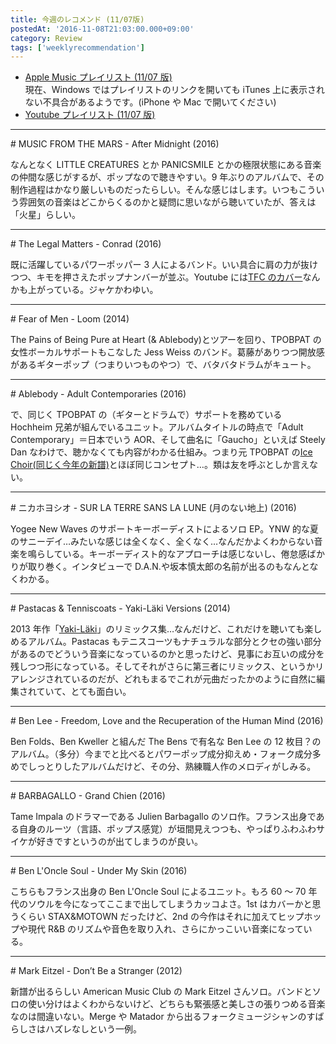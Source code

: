 ```yaml
---
title: 今週のレコメンド (11/07版)
postedAt: '2016-11-08T21:03:00.000+09:00'
category: Review
tags: ['weeklyrecommendation']
---
```


- [Apple Music プレイリスト (11/07 版)](https://itunes.apple.com/jp/playlist/jin-zhounorekomendo-11-07ban/idpl.7a9ecbe18c074aa792a4ff63c5d54a20)  
  現在、Windows ではプレイリストのリンクを開いても iTunes 上に表示されない不具合があるようです。(iPhone や Mac で開いてください)
- [Youtube プレイリスト (11/07 版)](https://www.youtube.com/playlist?list=PLegnWsUgQaydw082Y-VPbFHO%5FF4i%5Fdh6m)

---

\# MUSIC FROM THE MARS - After Midnight (2016)

なんとなく LITTLE CREATURES とか PANICSMILE とかの極限状態にある音楽の仲間な感じがするが、ポップなので聴きやすい。9 年ぶりのアルバムで、その制作過程はかなり厳しいものだったらしい。そんな感じはします。いつもこういう雰囲気の音楽はどこからくるのかと疑問に思いながら聴いていたが、答えは「火星」らしい。

---

\# The Legal Matters - Conrad (2016)

既に活躍しているパワーポッパー 3 人によるバンド。いい具合に肩の力が抜けつつ、キモを押さえたポップナンバーが並ぶ。Youtube には[TFC のカバー](https://www.youtube.com/watch?v=1emzJdN4UHo)なんかも上がっている。ジャケかわゆい。

---

\# Fear of Men - Loom (2014)

The Pains of Being Pure at Heart (& Ablebody)とツアーを回り、TPOBPAT の女性ボーカルサポートもこなした Jess Weiss のバンド。葛藤がありつつ開放感があるギターポップ（つまりいつものやつ）で、バタバタドラムがキュート。

---

\# Ablebody - Adult Contemporaries (2016)

で、同じく TPOBPAT の（ギターとドラムで）サポートを務めている Hochheim 兄弟が組んでいるユニット。アルバムタイトルの時点で「Adult Contemporary」＝日本でいう AOR、そして曲名に「Gaucho」といえば Steely Dan なわけで、聴かなくても内容がわかる仕組み。つまり元 TPOBPAT の[Ice Choir(同じく今年の新譜)](https://www.youtube.com/watch?v=-gny9UfOEww)とほぼ同じコンセプト…。類は友を呼ぶとしか言えない。

---

\# ニカホヨシオ - SUR LA TERRE SANS LA LUNE (月のない地上) (2016)

Yogee New Waves のサポートキーボーディストによるソロ EP。YNW 的な夏のサニーデイ…みたいな感じは全くなく、全くなく…なんだかよくわからない音楽を鳴らしている。キーボーディスト的なアプローチは感じないし、倦怠感ばかりが取り巻く。インタビューで D.A.N.や坂本慎太郎の名前が出るのもなんとなくわかる。

---

\# Pastacas & Tenniscoats - Yaki-Läki Versions (2014)

2013 年作「[Yaki-Läki](https://itun.es/jp/S5E0P)」のリミックス集…なんだけど、これだけを聴いても楽しめるアルバム。Pastacas もテニスコーツもナチュラルな部分とクセの強い部分があるのでどういう音楽になっているのかと思ったけど、見事にお互いの成分を残しつつ形になっている。そしてそれがさらに第三者にリミックス、というかリアレンジされているのだが、どれもまるでこれが元曲だったかのように自然に編集されていて、とても面白い。

---

\# Ben Lee - Freedom, Love and the Recuperation of the Human Mind (2016)

Ben Folds、Ben Kweller と組んだ The Bens で有名な Ben Lee の 12 枚目？のアルバム。（多分）今までと比べるとパワーポップ成分抑えめ・フォーク成分多めでしっとりしたアルバムだけど、その分、熟練職人作のメロディがしみる。

---

\# BARBAGALLO - Grand Chien (2016)

Tame Impala のドラマーである Julien Barbagallo のソロ作。フランス出身である自身のルーツ（言語、ポップス感覚）が垣間見えつつも、やっぱりふわふわサイケが好きですというのが出てしまうのが良い。

---

\# Ben L'Oncle Soul - Under My Skin (2016)

こちらもフランス出身の Ben L'Oncle Soul によるユニット。もろ 60 ～ 70 年代のソウルを今になってここまで出してしまうカッコよさ。1st はカバーかと思うくらい STAX&MOTOWN だったけど、2nd の今作はそれに加えてヒップホップや現代 R&B のリズムや音色を取り入れ、さらにかっこいい音楽になっている。

---

\# Mark Eitzel - Don’t Be a Stranger (2012)

新譜が出るらしい American Music Club の Mark Eitzel さんソロ。バンドとソロの使い分けはよくわからないけど、どちらも緊張感と美しさの張りつめる音楽なのは間違いない。Merge や Matador から出るフォークミュージシャンのすばらしさはハズレなしという一例。

